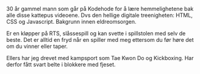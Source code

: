30 år gammel mann som går på Kodehode for å lære hemmelighetene bak alle disse kattepus videoene.
Dvs den hellige digitale treenigheten: HTML, CSS og Javascript. Bakgrunn innen eldreomsorgen.

Er en kløpper på RTS, slåssespill og kan svette i spillstolen med selv de beste. Det er alltid en fryd når en 
spiller med meg ettersom du før høre det om du vinner eller taper.

Ellers har jeg drevet med kampsport som Tae Kwon Do og Kickboxing. Har derfor fått svart belte i 
blokkere med fjeset.
